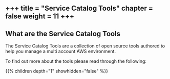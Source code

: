 +++
title = "Service Catalog Tools"
chapter = false
weight = 11
+++
---

## What are the Service Catalog Tools

The Service Catalog Tools are a collection of open source tools authored to help you manage a multi account AWS 
environment.

To find out more about the tools please read through the following:

{{% children depth="1" showhidden="false" %}}